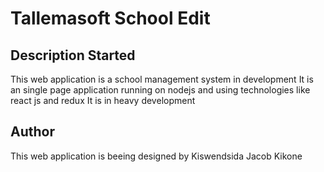 # Tallemasoft School Edit


## Description Started

This web application is a  school management system in development
It is an single page application running on nodejs and using technologies like react js and redux
It is in heavy development

## Author

This web application is beeing designed by Kiswendsida Jacob Kikone
